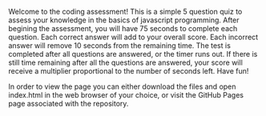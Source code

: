 Welcome to the coding assessment! This is a simple 5 question quiz to assess your knowledge in the basics of javascript programming. 
After begining the assessment, you will have 75 seconds to complete each question. Each correct answer will add to your overall score. 
Each incorrect answer will remove 10 seconds from the remaining time. The test is completed after all questions are answered, or the timer runs out.
If there is still time remaining after all the questions are answered, your score will receive a multiplier proportional to the number of seconds left.
Have fun!

In order to view the page you can either download the files and open index.html in the web browser of your choice, or visit the GitHub Pages page associated with
the repository. 
